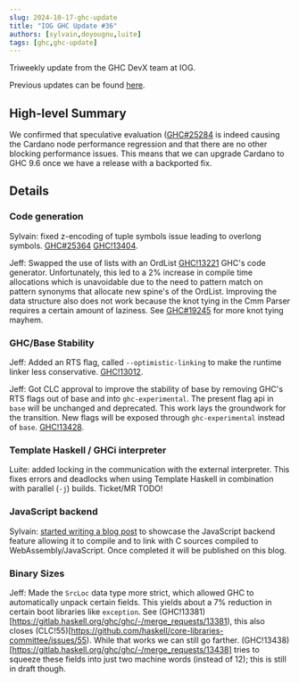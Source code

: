 ```yaml
---
slug: 2024-10-17-ghc-update
title: "IOG GHC Update #36"
authors: [sylvain,doyougnu,luite]
tags: [ghc,ghc-update]
---
```


Triweekly update from the GHC DevX team at IOG.

<!-- truncate -->

Previous updates can be found [here](https://engineering.iog.io/tags/ghc-update).

## High-level Summary

We confirmed that speculative evaluation ([GHC#25284](https://gitlab.haskell.org/ghc/ghc/-/issues/25284) is indeed causing the Cardano node performance regression and that there are no other blocking performance issues. This means that we can upgrade Cardano to GHC 9.6 once we have a release with a backported fix.

## Details

### Code generation

Sylvain: fixed z-encoding of tuple symbols issue leading to overlong symbols.
[GHC#25364](https://gitlab.haskell.org/ghc/ghc/-/issues/25364)
[GHC!13404](https://gitlab.haskell.org/ghc/ghc/-/merge_requests/13404).

Jeff: Swapped the use of lists with an OrdList [GHC!13221](https://gitlab.haskell.org/ghc/ghc/-/merge_requests/13221) GHC's code generator. Unfortunately, this led to a 2% increase in compile time allocations which is unavoidable due to the need to pattern match on pattern synonyms that allocate new spine's of the OrdList. Improving the data structure also does not work because the knot tying in the Cmm Parser requires a certain amount of laziness. See [GHC#19245](https://gitlab.haskell.org/ghc/ghc/-/issues/19245) for more knot tying mayhem.

### GHC/Base Stability
Jeff: Added an RTS flag, called `--optimistic-linking` to make the runtime linker less conservative. [GHC!13012](https://gitlab.haskell.org/ghc/ghc/-/merge_requests/13012).

Jeff: Got CLC approval to improve the stability of base by removing GHC's RTS flags out of base and into `ghc-experimental`. The present flag api in `base` will be unchanged and deprecated. This work lays the groundwork for the transition. New flags will be exposed through `ghc-experimental` instead of `base`. [GHC!13428](https://gitlab.haskell.org/ghc/ghc/-/merge_requests/13428).


### Template Haskell / GHCi interpreter

Luite: added locking in the communication with the external interpreter. This
fixes errors and deadlocks when using Template Haskell in combination with
parallel (`-j`) builds. Ticket/MR TODO!

### JavaScript backend

Sylvain: [started writing a blog
post](https://github.com/input-output-hk/engineering/pull/96) to showcase the
JavaScript backend feature allowing it to compile and to link with C sources
compiled to WebAssembly/JavaScript. Once completed it will be published on this
blog.

### Binary Sizes

Jeff: Made the `SrcLoc` data type more strict, which allowed GHC to automatically unpack certain fields. This yields about a 7% reduction in certain boot libraries like `exception`. See (GHC!13381)[https://gitlab.haskell.org/ghc/ghc/-/merge_requests/13381), this also closes (CLC!55)[https://github.com/haskell/core-libraries-committee/issues/55). While that works we can still go farther. (GHC!13438)[https://gitlab.haskell.org/ghc/ghc/-/merge_requests/13438] tries to squeeze these fields into just two machine words (instead of 12); this is still in draft though.
